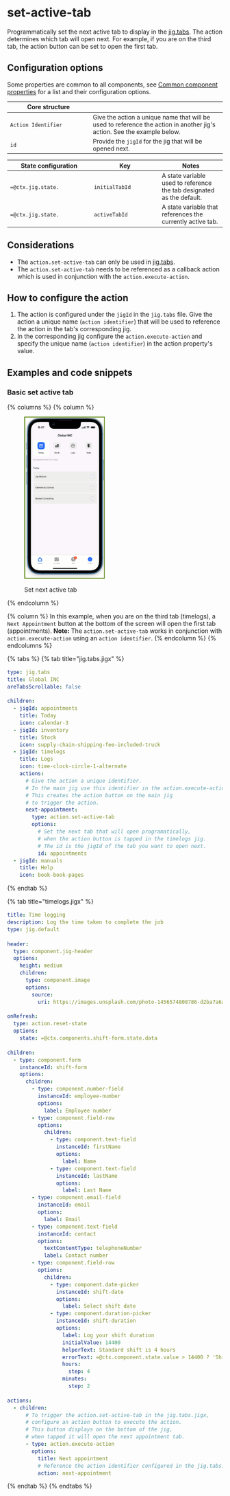 # set-active-tab

Programmatically set the next active tab to display in the [jig.tabs](<../Jig Types/jig_tabs.md>). The action determines which tab will open next. For example, if you are on the third tab, the action button can be set to open the first tab.

## Configuration options

Some properties are common to all components, see [Common component properties](set-active-tab.md) for a list and their configuration options.

<table><thead><tr><th width="179.25390625">Core structure</th><th></th></tr></thead><tbody><tr><td><code>Action Identifier</code></td><td>Give the action a unique name that will be used to reference the action in another jig's action. See the example below.</td></tr><tr><td><code>id</code></td><td>Provide the <code>jigId</code> for the jig that will be opened next.</td></tr></tbody></table>

<table><thead><tr><th width="181.921875">State configuration</th><th width="144.46484375">Key</th><th>Notes</th></tr></thead><tbody><tr><td><code>=@ctx.jig.state.</code></td><td><code>initialTabId</code></td><td>A state variable used to reference the tab designated as the default.</td></tr><tr><td><code>=@ctx.jig.state.</code></td><td><code>activeTabId</code></td><td>A state variable that references the currently active tab.</td></tr></tbody></table>

## Considerations

* The `action.set-active-tab` can only be used in [jig.tabs](<../Jig Types/jig_tabs.md>).
* The `action.set-active-tab` needs to be referenced as a callback action which is used in conjunction with the `action.execute-action`.

## How to configure the action

1. The action is configured under the `jigId` in the `jig.tabs` file. Give the action a unique name (`action identifier`) that will be used to reference the action in the tab's corresponding jig.
2. In the corresponding jig configure the `action.execute-action` and specify the unique name (`action identifier`) in the action property's value.

## Examples and code snippets

### Basic set active tab

{% columns %}
{% column %}
<figure><img src="../../.gitbook/assets/ac-set-active-tab.gif" alt="Set next active tab" width="188"><figcaption><p>Set next active tab</p></figcaption></figure>
{% endcolumn %}

{% column %}
In this example, when you are on the third tab (timelogs), a `Next Appointment` button at the bottom of the screen will open the first tab (appointments). **Note:** The `action.set-active-tab` works in conjunction with `action.execute-action` using an `action identifier`.
{% endcolumn %}
{% endcolumns %}

{% tabs %}
{% tab title="jig.tabs.jigx" %}
```yaml
type: jig.tabs
title: Global INC
areTabsScrollable: false

children:
  - jigId: appointments
    title: Today
    icon: calendar-3
  - jigId: inventory
    title: Stock
    icon: supply-chain-shipping-fee-included-truck
  - jigId: timelogs
    title: Logs
    icon: time-clock-circle-1-alternate    
    actions:
      # Give the action a unique identifier. 
      # In the main jig use this identifier in the action.execute-action.
      # This creates the action button on the main jig 
      # to trigger the action.
      next-appointment: 
        type: action.set-active-tab
        options:
          # Set the next tab that will open programatically,
          # when the action button is tapped in the timelogs jig.
          # The id is the jigId of the tab you want to open next.   
          id: appointments
  - jigId: manuals
    title: Help   
    icon: book-book-pages
```
{% endtab %}

{% tab title="timelogs.jigx" %}
```yaml
title: Time logging
description: Log the time taken to complete the job
type: jig.default

header:
  type: component.jig-header
  options:
    height: medium
    children:
      type: component.image
      options:
        source:
          uri: https://images.unsplash.com/photo-1456574808786-d2ba7a6aa654?w=500&auto=format&fit=crop&q=60&ixlib=rb-4.0.3&ixid=M3wxMjA3fDB8MHxzZWFyY2h8N3x8dGltZSUyMGxvZ3xlbnwwfHwwfHx8Mg%3D%3D

onRefresh: 
  type: action.reset-state
  options:
    state: =@ctx.components.shift-form.state.data
    
children:
  - type: component.form
    instanceId: shift-form
    options:
      children:
        - type: component.number-field
          instanceId: employee-number
          options:
            label: Employee number
        - type: component.field-row
          options:
            children:
              - type: component.text-field
                instanceId: firstName
                options:
                  label: Name
              - type: component.text-field
                instanceId: lastName
                options:
                  label: Last Name   
        - type: component.email-field  
          instanceId: email
          options:
            label: Email  
        - type: component.text-field
          instanceId: contact
          options:
            textContentType: telephoneNumber
            label: Contact number
        - type: component.field-row
          options:
            children:
              - type: component.date-picker
                instanceId: shift-date
                options:
                  label: Select shift date 
              - type: component.duration-picker
                instanceId: shift-duration
                options:
                  label: Log your shift duration
                  initialValue: 14400
                  helperText: Standard shift is 4 hours 
                  errorText: =@ctx.component.state.value > 14400 ? 'Shift time needs approval':'' 
                  hours:
                    step: 4
                  minutes:
                    step: 2  
                    
actions:
  - children:
      # To trigger the action.set-active-tab in the jig.tabs.jigx,
      # configure an action button to execute the action.
      # This button displays on the bottom of the jig,
      # when tapped it will open the next appointment tab. 
      - type: action.execute-action
        options:
          title: Next appointment
          # Reference the action identifier configured in the jig.tabs.
          action: next-appointment            
```
{% endtab %}
{% endtabs %}
